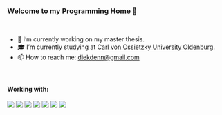 ### Welcome to my Programming Home 👋
&nbsp;

- 🔭 I’m currently working on my master thesis.
- 🎓 I’m currently studying at [Carl von Ossietzky University Oldenburg][Uni].
- 📫 How to reach me: diekdenn@gmail.com

&nbsp;
#### Working with:
<img src="https://img.shields.io/badge/python%20-%2314354C.svg?&style=for-the-badge&logo=python&logoColor=white"/> <img src="https://img.shields.io/badge/c%23%20-%23239120.svg?&style=for-the-badge&logo=c-sharp&logoColor=white"/> <img src="https://img.shields.io/badge/java-%23ED8B00.svg?&style=for-the-badge&logo=java&logoColor=white"/> <img src="https://img.shields.io/badge/git%20-%23F05033.svg?&style=for-the-badge&logo=git&logoColor=white"/> <img src="https://img.shields.io/badge/Keras%20-%23D00000.svg?&style=for-the-badge&logo=Keras&logoColor=white"/> <img src="https://img.shields.io/badge/docker%20-%230db7ed.svg?&style=for-the-badge&logo=docker&logoColor=white"/> <img src="https://img.shields.io/badge/Jupyter%20-%23F37626.svg?&style=for-the-badge&logo=Jupyter&logoColor=white"/>

[Uni]: https://uol.de/en/
[UnityBase]: https://github.com/DDiekmann/BaseGameProject
[Twitter]: https://twitter.com/Feuermoond
[STS]: https://spy-turtle-studio.itch.io/
[STSTwitter]: https://twitter.com/SpyTurtleStudio
[STSYouTube]: https://www.youtube.com/channel/UCX2439dAXupHvZN5Fh9j1aQ/?guided_help_flow=5
[STSInstagram]: https://www.instagram.com/spyturtlestudio/
